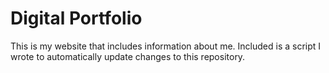 # Digital Portfolio
This is my website that includes information about me.
Included is a script I wrote to automatically update changes to this repository.
